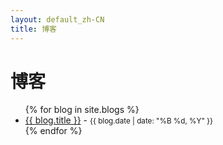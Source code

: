 ```yaml
---
layout: default_zh-CN
title: 博客
---
```


# 博客

<ul>
  {% for blog in site.blogs %}
    <div class="blog-item">
      <li>
        <a href="{{ blog.url }}">{{ blog.title }}</a> - <small>{{ blog.date | date: "%B %d, %Y" }}</small>
      </li>
    </div>
  {% endfor %}
</ul>